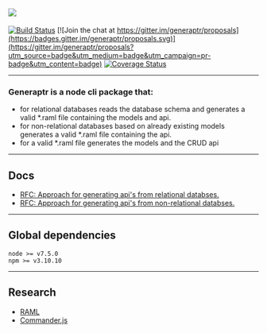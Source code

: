 ![](http://i.imgur.com/yCRAubA.png)
========

[![Build Status](https://travis-ci.org/cupsadarius/generaptr.svg)](http://travis-ci.org/cupsadarius/generaptr) [![Join the chat at https://gitter.im/generaptr/proposals](https://badges.gitter.im/generaptr/proposals.svg)](https://gitter.im/generaptr/proposals?utm_source=badge&utm_medium=badge&utm_campaign=pr-badge&utm_content=badge) [![Coverage Status](https://coveralls.io/repos/github/cupsadarius/generaptr/badge.svg?branch=develop)](https://coveralls.io/github/cupsadarius/generaptr?branch=develop)

-------
### Generaptr is a node cli package that:

* for relational databases
  reads the database schema and generates a valid *.raml file containing the models and api.
* for non-relational databases
  based on already existing models generates a valid *.raml file containing the api.
* for a valid *.raml file
  generates the models and the CRUD api

-------
## Docs

* [RFC: Approach for generating api's from relational databses.](./docs/rfc/ForRelationalDatabases.md)
* [RFC: Approach for generating api's from non-relational databses.](./docs/rfc/ForNonRelationalDatabases.md)

-------
## Global dependencies

```
node >= v7.5.0
npm >= v3.10.10
```

-------
## Research

* [RAML](http://raml.org)
* [Commander.js](https://github.com/tj/commander.js)
